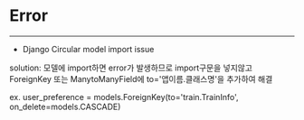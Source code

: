 # Error

___

- Django Circular model import issue

solution:
모델에 import하면 error가 발생하므로 import구문을 넣지않고
ForeignKey 또는 ManytoManyField에 
to='앱이름.클래스명'을 추가하여 해결

ex. user_preference = models.ForeignKey(to='train.TrainInfo', on_delete=models.CASCADE)